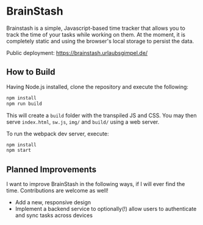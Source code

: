 # BrainStash

Brainstash is a simple, Javascript-based time tracker that allows you to
track the time of your tasks while working on them. At the moment, it is
completely static and using the browser's local storage to persist the
data.

Public deployment: https://brainstash.urlaubsgimpel.de/

## How to Build

Having Node.js installed, clone the repository and execute the following:

```sh
npm install
npm run build
```

This will create a `build` folder with the transpiled JS and CSS. You may
then serve `index.html`, `sw.js`, `img/` and `build/` using a web server.

To run the webpack dev server, execute:

```sh
npm install
npm start
```

## Planned Improvements

I want to improve BrainStash in the following ways, if I will ever find
the time. Contributions are welcome as well!

* Add a new, responsive design
* Implement a backend service to optionally(!) allow users to authenticate
  and sync tasks across devices
